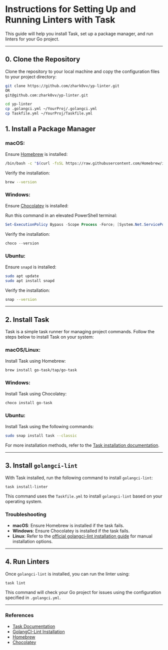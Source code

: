
# Instructions for Setting Up and Running Linters with Task

This guide will help you install Task, set up a package manager, and run linters for your Go project.

---

## 0. Clone the Repository

Clone the repository to your local machine and copy the configuration files to your project directory:
```bash
git clone https://github.com/zhark0vv/yp-linter.git
OR 
git@github.com:zhark0vv/yp-linter.git

cd yp-linter
cp .golangci.yml ~/YourProj/.golangci.yml
cp Taskfile.yml ~/YourProj/Taskfile.yml
```
## 1. Install a Package Manager

### macOS:
Ensure [Homebrew](https://brew.sh/) is installed:
```bash
/bin/bash -c "$(curl -fsSL https://raw.githubusercontent.com/Homebrew/install/HEAD/install.sh)"
```

Verify the installation:
```bash
brew --version
```

### Windows:
Ensure [Chocolatey](https://chocolatey.org/install) is installed:

Run this command in an elevated PowerShell terminal:
```powershell
Set-ExecutionPolicy Bypass -Scope Process -Force; [System.Net.ServicePointManager]::SecurityProtocol = [System.Net.ServicePointManager]::SecurityProtocol -bor 3072; iex ((New-Object System.Net.WebClient).DownloadString('https://chocolatey.org/install.ps1'))
```

Verify the installation:
```powershell
choco --version
```

### Ubuntu:
Ensure `snapd` is installed:
```bash
sudo apt update
sudo apt install snapd
```

Verify the installation:
```bash
snap --version
```

---

## 2. Install Task

Task is a simple task runner for managing project commands. Follow the steps below to install Task on your system:

### macOS/Linux:
Install Task using Homebrew:
```bash
brew install go-task/tap/go-task
```

### Windows:
Install Task using Chocolatey:
```powershell
choco install go-task
```

### Ubuntu:
Install Task using the following commands:
```bash
sudo snap install task --classic
```

For more installation methods, refer to the [Task installation documentation](https://taskfile.dev/#/installation).

---

## 3. Install `golangci-lint`

With Task installed, run the following command to install `golangci-lint`:
```bash
task install-linter
```

This command uses the `Taskfile.yml` to install `golangci-lint` based on your operating system.

### Troubleshooting
- **macOS**: Ensure Homebrew is installed if the task fails.
- **Windows**: Ensure Chocolatey is installed if the task fails.
- **Linux**: Refer to the [official golangci-lint installation guide](https://golangci-lint.run/usage/install/#install-from-linux-packages) for manual installation options.

---

## 4. Run Linters

Once `golangci-lint` is installed, you can run the linter using:
```bash
task lint
```

This command will check your Go project for issues using the configuration specified in `.golangci.yml`.

---

### References
- [Task Documentation](https://taskfile.dev/)
- [GolangCI-Lint Installation](https://golangci-lint.run/welcome/install/)
- [Homebrew](https://brew.sh/)
- [Chocolatey](https://chocolatey.org/)
